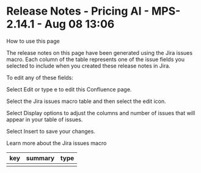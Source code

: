 # Release Notes - Pricing AI - MPS-2.14.1 - Aug 08 13:06

How to use this page

The release notes on this page have been generated using the Jira issues macro. Each column of the table represents one of the issue fields you selected to include when you created these release notes in Jira.

To edit any of these fields:

Select Edit or type e to edit this Confluence page.

Select the Jira issues macro table and then select the edit icon.

Select Display options to adjust the columns and number of issues that will appear in your table of issues.

Select Insert to save your changes.

Learn more about the Jira issues macro

| key | summary | type |
|---|---|---|
|  |

